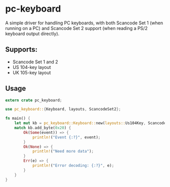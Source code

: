 # pc-keyboard

A simple driver for handling PC keyboards, with both Scancode Set 1 (when
running on a PC) and Scancode Set 2 support (when reading a PS/2 keyboard
output directly).

## Supports:

* Scancode Set 1 and 2
* US 104-key layout
* UK 105-key layout

## Usage

```rust
extern crate pc_keyboard;

use pc_keyboard::{Keyboard, layouts, ScancodeSet2};

fn main() {
	let mut kb = pc_keyboard::Keyboard::new(layouts::Us104Key, ScancodeSet2);
	match kb.add_byte(0x20) {
		Ok(Some(event)) => {
			println!("Event {:?}", event);
		}
		Ok(None) => {
			println!("Need more data");
		}
		Err(e) => {
			println!("Error decoding: {:?}", e);
		}
	}
}
```
